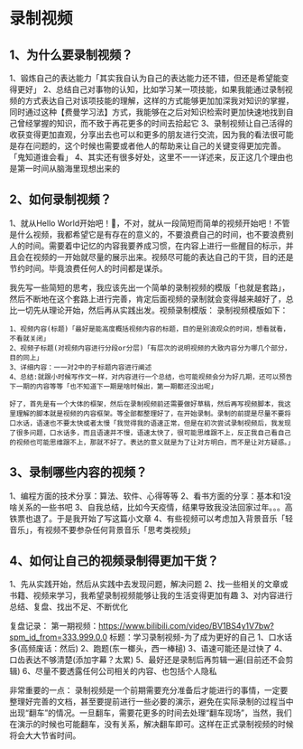 # 录制视频

## 1、为什么要录制视频？

1、锻炼自己的表达能力「其实我自认为自己的表达能力还不错，但还是希望能变得更好」
2、总结自己对事物的认知，比如学习某一项技能，如果我能通过录制视频的方式表达自己对该项技能的理解，这样的方式能够更加加深我对知识的掌握，同时通过这种【费曼学习法】方式，我能够在之后对知识检索时更加快速地找到自己曾经掌握的知识，而不致于再花更多的时间去拾起它
3、录制视频让自己活得的收获变得更加直观，分享出去也可以和更多的朋友进行交流，因为我的看法很可能是存在问题的，这个时候也需要或者他人的帮助来让自己的关键变得更加完善。「鬼知道谁会看」
4、其实还有很多好处，这里不一一详述来，反正这几个理由也是第一时间从脑海里现想出来的

## 2、如何录制视频？

1、就从Hello World开始吧！🤔，不对，就从一段简短而简单的视频开始吧！不管是什么视频，我都希望它是有存在的意义的，不要浪费自己的时间，也不要浪费别人的时间。需要着中记忆的内容我要养成习惯，在内容上进行一些醒目的标示，并且会在视频的一开始就尽量的展示出来。视频尽可能的表达自己的干货，目的还是节约时间。毕竟浪费任何人的时间都是谋杀。

我先写一些简短的思考，我应该先出一个简单的录制视频的模版「也就是套路」，然后不断地在这个套路上进行完善，肯定后面视频的录制就会变得越来越好了，总比一切先从理论开始，然后再从实践出发。视频录制模版：
录制视频模版如下：

```apl
1、视频内容(标题)「最好是能高度概括视频内容的标题，目的是别浪观众的时间，想看就看，不看就关闭」
2、视频子标题(对视频内容进行分段or分层)「有层次的说明视频的大致内容分为哪几个部分，目的同上」
3、详细内容：一一对2中的子标题内容进行阐述
4、总结:就跟小时候写作文一样，对内容进行一个总结，也可能视频会分为好几期，还可以预告下一期的内容等等「也不知道下一期是啥时候出，第一期都还没出呢」

好了，首先是有一个大体的框架，然后在录制视频前还需要做好草稿，然后再写视频脚本，我这里理解的脚本就是视频的内容框架。等全部都整理好了，在开始录制。录制的前提是尽量不要将口水话，语速也不要太快或者太慢「我觉得我的语速正常，但是在初次尝试录制视频后，我发现了很多问题，口水话多，而且语速并不慢，语速太快了，很可能思维跟不上，反正我自己看自己的视频也可能思维跟不上，那就不好了。表达的意义就是为了让对方明白，而不是让对方疑惑。」
```

## 3、录制哪些内容的视频？

1、编程方面的技术分享：算法、软件、心得等等
2、看书方面的分享：基本和1没啥关系的一些书吧
3、自我总结，比如今天疫情，结果导致我没法回家过年。。。高铁票也退了。于是我开始了写这篇小文章
4、有些视频可以考虑加入背景音乐「轻音乐」，有视频不要参杂任何背景音乐「思考类视频」

## 4、如何让自己的视频录制得更加干货？

1、先从实践开始，然后从实践中去发现问题，解决问题
2、找一些相关的文章或书籍、视频来学习，我希望录制视频能够让我的生活变得更加有趣
3、对内容进行总结、复盘、找出不足、不断优化

复盘记录：
第一期视频：https://www.bilibili.com/video/BV1BS4y1V7bw?spm_id_from=333.999.0.0
标题：学习录制视频-为了成为更好的自己
1、口水话多(高频废话：然后)
2、跑题(东一榔头，西一棒槌)
3、语速可能还是过快了
4、口齿表达不够清楚(添加字幕？太累)
5、最好还是录制后再剪辑一遍(目前还不会剪辑)
6、尽量不要透露任何公司相关的内容、也包括个人隐私

非常重要的一点：
录制视频是一个前期需要充分准备后才能进行的事情，一定要整理好完善的文档，甚至要提前进行一些必要的演示，避免在实际录制的过程当中出现“翻车”的情况。一旦翻车，需要花更多的时间去处理“翻车现场”，当然，我们在演示的时候也可能翻车，没有关系，解决翻车即可。这样在正式录制视频的时候将会大大节省时间。